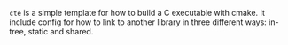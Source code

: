 `cte` is a simple template for how to build a C executable with cmake. It include
config for how to link to another library in three different ways: in-tree, static
and shared.
